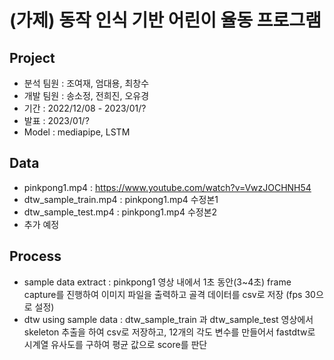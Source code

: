 # (가제) 동작 인식 기반 어린이 율동 프로그램

## Project
- 분석 팀원 : 조여재, 엄대용, 최창수
- 개발 팀원 : 송소정, 전희진, 오유경
- 기간 : 2022/12/08 - 2023/01/?
- 발표 : 2023/01/?
- Model : mediapipe, LSTM
 
## Data
- pinkpong1.mp4 : https://www.youtube.com/watch?v=VwzJOCHNH54
- dtw_sample_train.mp4 : pinkpong1.mp4 수정본1
- dtw_sample_test.mp4 : pinkpong1.mp4 수정본2
- 추가 예정
 
## Process
- sample data extract : pinkpong1 영상 내에서 1초 동안(3~4초) frame capture를 진행하여 이미지 파일을 출력하고 골격 데이터를 csv로 저장 (fps 30으로 설정)
- dtw using sample data : dtw_sample_train 과 dtw_sample_test 영상에서 skeleton 추출을 하여 csv로 저장하고, 12개의 각도 변수를 만들어서 fastdtw로 시계열 유사도를 구하여 평균 값으로 score를 판단
